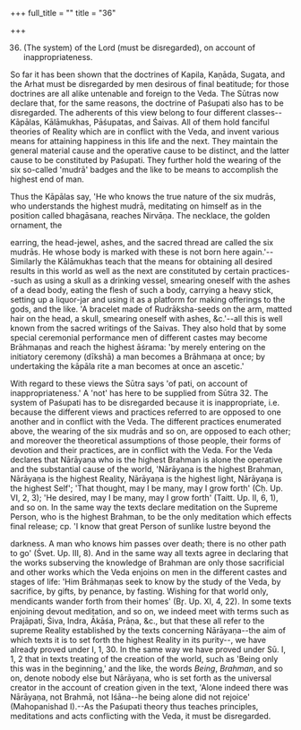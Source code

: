 +++
full_title = ""
title = "36"

+++


36. (The system) of the Lord (must be disregarded), on account of inappropriateness.

So far it has been shown that the doctrines of Kapila, Kaṇāda, Sugata, and the Arhat must be disregarded by men desirous of final beatitude; for those doctrines are all alike untenable and foreign to the Veda. The Sūtras now declare that, for the same reasons, the doctrine of Paśupati also has to be disregarded. The adherents of this view belong to four different classes--Kāpālas, Kālāmukhas, Pāśupatas, and Śaivas. All of them hold fanciful theories of Reality which are in conflict with the Veda, and invent various means for attaining happiness in this life and the next. They maintain the general material cause and the operative cause to be distinct, and the latter cause to be constituted by Paśupati. They further hold the wearing of the six so-called 'mudrā' badges and the like to be means to accomplish the highest end of man.

Thus the Kāpālas say, 'He who knows the true nature of the six mudrās, who understands the highest mudrā, meditating on himself as in the position called bhagāsana, reaches Nirvāṇa. The necklace, the golden ornament, the

earring, the head-jewel, ashes, and the sacred thread are called the six mudrās. He whose body is marked with these is not born here again.'--Similarly the Kālāmukhas teach that the means for obtaining all desired results in this world as well as the next are constituted by certain practices--such as using a skull as a drinking vessel, smearing oneself with the ashes of a dead body, eating the flesh of such a body, carrying a heavy stick, setting up a liquor-jar and using it as a platform for making offerings to the gods, and the like. 'A bracelet made of Rudrāksha-seeds on the arm, matted hair on the head, a skull, smearing oneself with ashes, &c.'--all this is well known from the sacred writings of the Saivas. They also hold that by some special ceremonial performance men of different castes may become Brāhmaṇas and reach the highest āśrama: 'by merely entering on the initiatory ceremony (dīkshā) a man becomes a Brāhmaṇa at once; by undertaking the kāpāla rite a man becomes at once an ascetic.'

With regard to these views the Sūtra says 'of pati, on account of inappropriateness.' A 'not' has here to be supplied from Sūtra 32. The system of Paśupati has to be disregarded because it is inappropriate, i.e. because the different views and practices referred to are opposed to one another and in conflict with the Veda. The different practices enumerated above, the wearing of the six mudrās and so on, are opposed to each other; and moreover the theoretical assumptions of those people, their forms of devotion and their practices, are in conflict with the Veda. For the Veda declares that Nārāyaṇa who is the highest Brahman is alone the operative and the substantial cause of the world, 'Nārāyaṇa is the highest Brahman, Nārāyaṇa is the highest Reality, Nārāyaṇa is the highest light, Nārāyaṇa is the highest Self'; 'That thought, may I be many, may I grow forth' (Cḥ. Up. VI, 2, 3); 'He desired, may I be many, may I grow forth' (Taitt. Up. II, 6, 1), and so on. In the same way the texts declare meditation on the Supreme Person, who is the highest Brahman, to be the only meditation which effects final release; cp. 'I know that great Person of sunlike lustre beyond the

darkness. A man who knows him passes over death; there is no other path to go' (Śvet. Up. III, 8). And in the same way all texts agree in declaring that the works subserving the knowledge of Brahman are only those sacrificial and other works which the Veda enjoins on men in the different castes and stages of life: 'Him Brāhmaṇas seek to know by the study of the Veda, by sacrifice, by gifts, by penance, by fasting. Wishing for that world only, mendicants wander forth from their homes' (Br̥. Up. XI, 4, 22). In some texts enjoining devout meditation, and so on, we indeed meet with terms such as Prajāpati, Śiva, Indra, Ākāśa, Prāṇa, &c., but that these all refer to the supreme Reality established by the texts concerning Nārāyaṇa--the aim of which texts it is to set forth the highest Reality in its purity--, we have already proved under I, 1, 30. In the same way we have proved under Sū. I, 1, 2 that in texts treating of the creation of the world, such as 'Being only this was in the beginning,' and the like, the words _Being_, _Brahman_, and so on, denote nobody else but Nārāyaṇa, who is set forth as the universal creator in the account of creation given in the text, 'Alone indeed there was Nārāyaṇa, not Brahmā, not Iśāna--he being alone did not rejoice' (Mahopanishad I).--As the Paśupati theory thus teaches principles, meditations and acts conflicting with the Veda, it must be disregarded.

